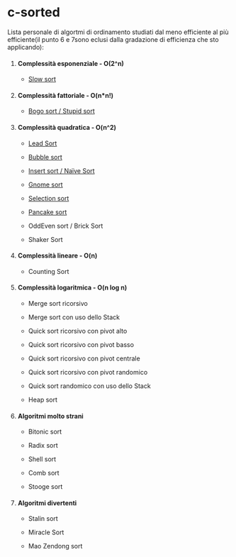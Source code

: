 # c-sorted

Lista personale di algortmi di ordinamento studiati dal meno efficiente al più efficiente(il punto 6 e 7sono eclusi dalla gradazione di efficienza che sto applicando):

1. #### Complessità esponenziale - O(2^n)
   
   - [Slow sort](sorting/slowSort/slow.md)

2. #### Complessità fattoriale - O(n*n!)
   
   - [Bogo sort / Stupid sort](sorting/bogoSort/bogo.md)

3. #### Complessità quadratica - O(n^2)
   
   - [Lead Sort](sorting/leadSort/lead.md)
   
   - [Bubble sort](sorting/bubbleSort/Bubble.md)
   
   - [Insert sort / Naïve Sort](sorting/insertionSort/insert.md)
   
   - [Gnome sort](sorting/gnomeSort/gnome.md)
   
   - [Selection sort](sorting/selectionSort/select.md)
   
   - [Pancake sort](sorting/pancakeSort/pancake.md)
   
   - OddEven sort / Brick Sort
   
   - Shaker Sort

4. #### Complessità lineare - O(n)
   
   - Counting Sort

5. #### Complessità logaritmica - O(n log n)
   
   - Merge sort ricorsivo
   
   - Merge sort con uso dello Stack
   
   - Quick sort ricorsivo con pivot alto
   
   - Quick sort ricorsivo con pivot basso
   
   - Quick sort ricorsivo con pivot centrale
   
   - Quick sort ricorsivo con pivot randomico
   
   - Quick sort randomico con uso dello Stack
   
   - Heap sort

6. #### Algoritmi molto strani
   
   - Bitonic sort
   
   - Radix sort
   
   - Shell sort
   
   - Comb sort
   
   - Stooge sort

7. #### Algoritmi divertenti
   
   - Stalin sort
   
   - Miracle Sort
   
   - Mao Zendong sort
